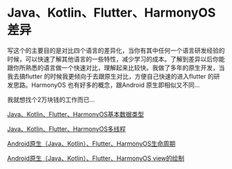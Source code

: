# Java、Kotlin、Flutter、HarmonyOS差异

写这个的主要目的是对比四个语言的差异化，当你有其中任何一个语言研发经验的时候，可以快速了解其他语言的一些特性，减少学习的成本。了解到差异以后你能跟你所熟悉的语言做一个快速对比，理解起来比较快。我做了多年的原生开发，当我去搞flutter 的时候我更倾向于去跟原生对比，方便自己快速的进入flutter 的研发思路。HarmonyOS 也有好多的概念，跟Android 原生即相似又不同... 

我就想找个2万块钱的工作而已...

[Java、Kotlin、Flutter、HarmonyOS基本数据类型](https://github.com/Ityang/Architect/blob/main/FuckDog/Java%E3%80%81Kotlin%E3%80%81Flutter%E3%80%81HarmonyOS%E5%9F%BA%E6%9C%AC%E7%B1%BB%E5%9E%8B.md)

[Java、Kotlin、Flutter、HarmonyOS多线程]()

 [Android原生（Java、Kotlin）、Flutter、HarmonyOS生命周期]()

[Android原生（Java、Kotlin）、Flutter、HarmonyOS view的绘制]()
